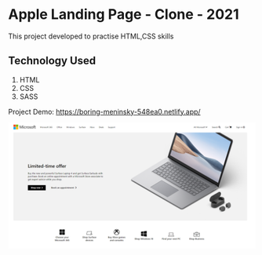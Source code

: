 # Apple Landing Page - Clone - 2021

This project developed to practise HTML,CSS skills

## Technology Used

1. HTML
2. CSS
3. SASS

Project Demo: https://boring-meninsky-548ea0.netlify.app/

![screenshot](https://github.com/sujanth21/microsoft_landing_page/blob/master/img/landing_ms.PNG)
